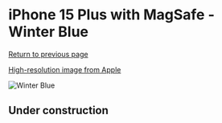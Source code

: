 # iPhone 15 Plus with MagSafe - Winter Blue

[Return to previous page](/iphone_15)

[High-resolution image from Apple](https://store.storeimages.cdn-apple.com/8756/as-images.apple.com/is/MT193?wid=4500&hei=4500&fmt=png)

<div style="width: 500px"><img src="/almost_uncompressed/MT193.webp" alt="Winter Blue"></div>

## Under construction
